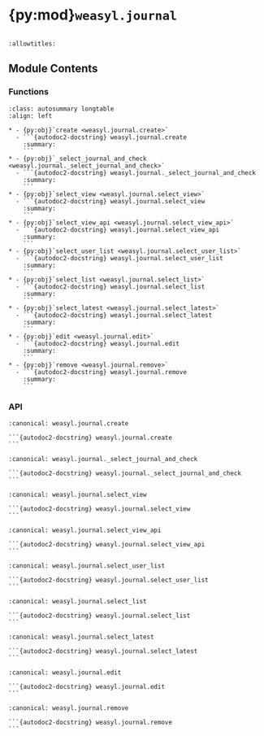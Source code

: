 # {py:mod}`weasyl.journal`

```{py:module} weasyl.journal
```

```{autodoc2-docstring} weasyl.journal
:allowtitles:
```

## Module Contents

### Functions

````{list-table}
:class: autosummary longtable
:align: left

* - {py:obj}`create <weasyl.journal.create>`
  - ```{autodoc2-docstring} weasyl.journal.create
    :summary:
    ```
* - {py:obj}`_select_journal_and_check <weasyl.journal._select_journal_and_check>`
  - ```{autodoc2-docstring} weasyl.journal._select_journal_and_check
    :summary:
    ```
* - {py:obj}`select_view <weasyl.journal.select_view>`
  - ```{autodoc2-docstring} weasyl.journal.select_view
    :summary:
    ```
* - {py:obj}`select_view_api <weasyl.journal.select_view_api>`
  - ```{autodoc2-docstring} weasyl.journal.select_view_api
    :summary:
    ```
* - {py:obj}`select_user_list <weasyl.journal.select_user_list>`
  - ```{autodoc2-docstring} weasyl.journal.select_user_list
    :summary:
    ```
* - {py:obj}`select_list <weasyl.journal.select_list>`
  - ```{autodoc2-docstring} weasyl.journal.select_list
    :summary:
    ```
* - {py:obj}`select_latest <weasyl.journal.select_latest>`
  - ```{autodoc2-docstring} weasyl.journal.select_latest
    :summary:
    ```
* - {py:obj}`edit <weasyl.journal.edit>`
  - ```{autodoc2-docstring} weasyl.journal.edit
    :summary:
    ```
* - {py:obj}`remove <weasyl.journal.remove>`
  - ```{autodoc2-docstring} weasyl.journal.remove
    :summary:
    ```
````

### API

````{py:function} create(userid, journal, friends_only=False, tags=None)
:canonical: weasyl.journal.create

```{autodoc2-docstring} weasyl.journal.create
```
````

````{py:function} _select_journal_and_check(userid, journalid, *, rating, ignore, anyway, increment_views=True)
:canonical: weasyl.journal._select_journal_and_check

```{autodoc2-docstring} weasyl.journal._select_journal_and_check
```
````

````{py:function} select_view(userid, rating, journalid, ignore=True, anyway=None)
:canonical: weasyl.journal.select_view

```{autodoc2-docstring} weasyl.journal.select_view
```
````

````{py:function} select_view_api(userid, journalid, anyway=False, increment_views=False)
:canonical: weasyl.journal.select_view_api

```{autodoc2-docstring} weasyl.journal.select_view_api
```
````

````{py:function} select_user_list(userid, rating, limit, backid=None, nextid=None)
:canonical: weasyl.journal.select_user_list

```{autodoc2-docstring} weasyl.journal.select_user_list
```
````

````{py:function} select_list(userid, rating, otherid)
:canonical: weasyl.journal.select_list

```{autodoc2-docstring} weasyl.journal.select_list
```
````

````{py:function} select_latest(userid, rating, otherid)
:canonical: weasyl.journal.select_latest

```{autodoc2-docstring} weasyl.journal.select_latest
```
````

````{py:function} edit(userid, journal, friends_only=False)
:canonical: weasyl.journal.edit

```{autodoc2-docstring} weasyl.journal.edit
```
````

````{py:function} remove(userid, journalid)
:canonical: weasyl.journal.remove

```{autodoc2-docstring} weasyl.journal.remove
```
````
